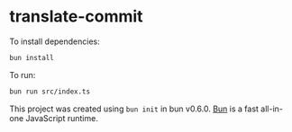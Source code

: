 # translate-commit

To install dependencies:

```bash
bun install
```

To run:

```bash
bun run src/index.ts
```

This project was created using `bun init` in bun v0.6.0. [Bun](https://bun.sh) is a fast all-in-one JavaScript runtime.

<!--- publish command
bun build src/index.ts --outfile=dist/cli.js --minify --target=node
chmod +x dist/cli.js
-->
